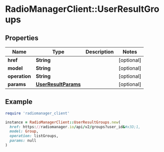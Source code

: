 # RadioManagerClient::UserResultGroups

## Properties

| Name | Type | Description | Notes |
| ---- | ---- | ----------- | ----- |
| **href** | **String** |  | [optional] |
| **model** | **String** |  | [optional] |
| **operation** | **String** |  | [optional] |
| **params** | [**UserResultParams**](UserResultParams.md) |  | [optional] |

## Example

```ruby
require 'radiomanager_client'

instance = RadioManagerClient::UserResultGroups.new(
  href: https://radiomanager.io/api/v2/groups?user_id&#x3D;1,
  model: Group,
  operation: listGroups,
  params: null
)
```

